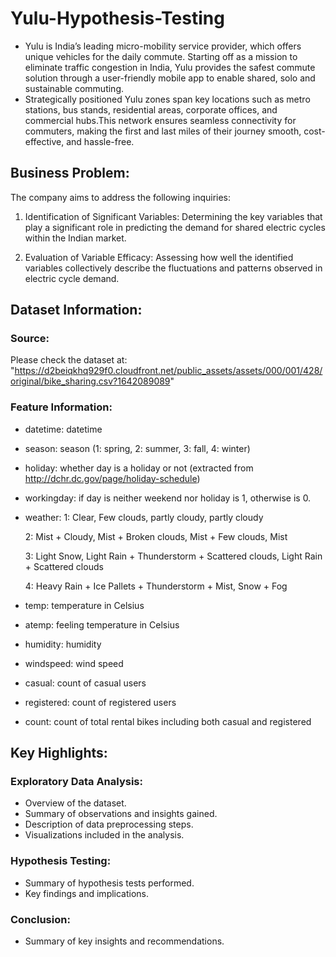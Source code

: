 # Yulu-Hypothesis-Testing
  - Yulu is India’s leading micro-mobility service provider, which offers unique vehicles for the daily commute. Starting off as a mission to eliminate traffic congestion in India, Yulu provides the safest commute solution through a user-friendly mobile app to enable shared, solo and sustainable commuting.
  - Strategically positioned Yulu zones span key locations such as metro stations, bus stands, residential areas, corporate offices, and commercial hubs.This network ensures seamless connectivity for commuters, making the first and last miles of their journey smooth, cost-effective, and hassle-free.

## Business Problem:
  The company aims to address the following inquiries:

   1. Identification of Significant Variables: Determining the key variables that play a significant role in predicting the demand for shared electric cycles within the Indian market.
      
   2. Evaluation of Variable Efficacy: Assessing how well the identified variables collectively describe the fluctuations and patterns observed in electric cycle demand.
      
## Dataset Information:
### Source:
  Please check the dataset at: "https://d2beiqkhq929f0.cloudfront.net/public_assets/assets/000/001/428/original/bike_sharing.csv?1642089089"

### Feature Information:
- datetime: datetime
- season: season (1: spring, 2: summer, 3: fall, 4: winter)
- holiday: whether day is a holiday or not (extracted from http://dchr.dc.gov/page/holiday-schedule)
- workingday: if day is neither weekend nor holiday is 1, otherwise is 0.
- weather:
    1: Clear, Few clouds, partly cloudy, partly cloudy
  
    2: Mist + Cloudy, Mist + Broken clouds, Mist + Few clouds, Mist
  
    3: Light Snow, Light Rain + Thunderstorm + Scattered clouds, Light Rain + Scattered clouds
  
    4: Heavy Rain + Ice Pallets + Thunderstorm + Mist, Snow + Fog
  
- temp: temperature in Celsius
- atemp: feeling temperature in Celsius
- humidity: humidity
- windspeed: wind speed
- casual: count of casual users
- registered: count of registered users
- count: count of total rental bikes including both casual and registered
  
## Key Highlights:
### Exploratory Data Analysis:
- Overview of the dataset.
- Summary of observations and insights gained.
- Description of data preprocessing steps.
- Visualizations included in the analysis.
### Hypothesis Testing:
- Summary of hypothesis tests performed.
- Key findings and implications.
### Conclusion:
- Summary of key insights and recommendations.
